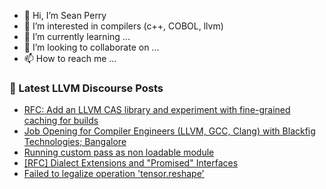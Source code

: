 - 👋 Hi, I’m Sean Perry
- 👀 I’m interested in compilers (c++, COBOL, llvm)
- 🌱 I’m currently learning ...
- 💞️ I’m looking to collaborate on ...
- 📫 How to reach me ...

<!---
s66perry/s66perry is a ✨ special ✨ repository because its `README.md` (this file) appears on your GitHub profile.
You can click the Preview link to take a look at your changes.
--->
### 📕 Latest LLVM Discourse Posts

<!-- DISCOURSE-LLVM:START -->
- [RFC: Add an LLVM CAS library and experiment with fine-grained caching for builds](https://discourse.llvm.org/t/rfc-add-an-llvm-cas-library-and-experiment-with-fine-grained-caching-for-builds/59864/38)
- [Job Opening for Compiler Engineers &lpar;LLVM, GCC, Clang&rpar; with Blackfig Technologies; Bangalore](https://discourse.llvm.org/t/job-opening-for-compiler-engineers-llvm-gcc-clang-with-blackfig-technologies-bangalore/60489/1)
- [Running custom pass as non loadable module](https://discourse.llvm.org/t/running-custom-pass-as-non-loadable-module/60114/4)
- [[RFC] Dialect Extensions and &quot;Promised&quot; Interfaces](https://discourse.llvm.org/t/rfc-dialect-extensions-and-promised-interfaces/60451/2)
- [Failed to legalize operation &#39;tensor.reshape&#39;](https://discourse.llvm.org/t/failed-to-legalize-operation-tensor-reshape/60129/3)
<!-- DISCOURSE-LLVM:END -->
